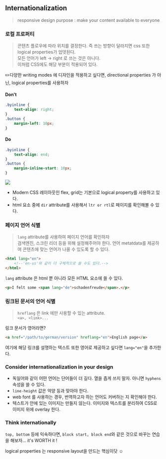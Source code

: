 ## Internationalization

> responsive design purpose : make your content available to everyone

### 로컬 프로퍼티

> 콘텐츠 플로우에 따라 위치를 결정한다. 즉 쓰는 방향이 달라지면 css 또한 logical properties가 업뎃된다.\
> 모든 언어가 left -> right 로 쓰는 것은 아니다. \
> 이처럼 CSS에도 해당 부분이 적용되어 있다.

✏️다양한 writing modes 에 디자인을 적용하고 싶다면, directional properties 가 아닌, logical properties를 사용하자

#### Don't

```css
.byinline {
	text-align: right;
}
.button {
	margin-left: 10px;
}
```

#### Do

```css
.byinline {
	text-align: end;
}
.button {
	margin-inline-start: 10px;
}
```

<img src='./imgees/003_lang.png'/>

- Modern CSS 레이아웃인 flex, grid는 기본으로 logical property를 사용하고 있다.
- html 요소 중에 `dir` attribute를 사용해서 `ltr or rtl`로 페이지를 확인해볼 수 있다.

### 페이지 언어 식별

> `lang` attribute를 사용하여 페이지 언어를 확인하자\
> 검색엔진, 스크린 리더 등을 위해 설정해주어야 한다.
> 언어 metatdata를 제공하여 콘텐츠에 맞는 언어가 나올 수 있도록 할 수 있다.

```html
<html lang="en">
	<!--'en-us'와 같이 더 구체적으로 쓸 수도 있다.-->
</html>
```

`lang` attribute 은 html 뿐 아니라 모든 HTML 요소에 쓸 수 있다.

```html
<p>I felt some <span lang="de">schadenfreude</span>.</p>
```

### 링크된 문서의 언어 식별

> `hreflang` 은 link 에만 사용할 수 있는 attribute. \
> `<a>, <link>...`

링크 문서가 영어라면?

```html
<a href="/path/to/german/version" hreflang="en">English page</a>
```

여기에 해당 링크를 설명하는 텍스트 또한 영어로 제공하고 싶다면 `lang="en"`을 추가한다.

### Consider internationalization in your design

- 독일어와 같이 어떤 언어는 단어들이 더 길다. 열을 좁게 쓰지 말자. 아니면 `hyphens` 속성을 쓸 수 있다.
- `line-height` 값은 억양 등과 맞아야 한다.
- web font 를 사용하는 경우, 번역하고자 하는 언어도 커버하는 지 확인해야 한다.
- 텍스트가 안에 있는 이미지는 만들지 않는다. 이미지와 텍스트를 분리하여 CSS로 이미지 위에 overlay 한다.

### Think internationally

`top, bottom` 등에 익숙하다면, `block start, block end`와 같은 것으로 바꾸는 연습을 해보자... it's WORTH it !

logical properties 는 responsive layout을 만드는 핵심이닷 ☺️
